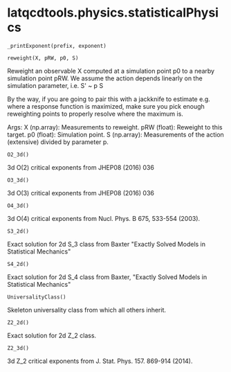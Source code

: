 latqcdtools.physics.statisticalPhysics
=============

`_printExponent(prefix, exponent)`


`reweight(X, pRW, p0, S)`

Reweight an observable X computed at a simulation point p0 to a nearby
simulation point pRW. We assume the action depends linearly on the simulation
parameter, i.e. S' ~ p S

By the way, if you are going to pair this with a jackknife to estimate e.g.
where a response function is maximized, make sure you pick enough reweighting
points to properly resolve where the maximum is.

Args:
    X (np.array): Measurements to reweight. 
    pRW (float): Reweight to this target. 
    p0 (float): Simulation point.
    S (np.array): Measurements of the action (extensive) divided by parameter p. 

`O2_3d()`

3d O(2) critical exponents from JHEP08 (2016) 036 

`O3_3d()`

3d O(3) critical exponents from JHEP08 (2016) 036 

`O4_3d()`

3d O(4) critical exponents from Nucl. Phys. B 675, 533-554 (2003). 

`S3_2d()`

Exact solution for 2d S_3 class from Baxter "Exactly Solved Models in Statistical Mechanics"

`S4_2d()`

Exact solution for 2d S_4 class from Baxter, "Exactly Solved Models in Statistical Mechanics"

`UniversalityClass()`

Skeleton universality class from which all others inherit.

`Z2_2d()`

Exact solution for 2d Z_2 class. 

`Z2_3d()`

3d Z_2 critical exponents from J. Stat. Phys. 157. 869-914 (2014). 

